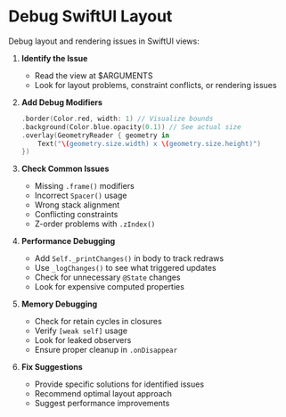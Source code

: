 # Debug SwiftUI Layout

Debug layout and rendering issues in SwiftUI views:

1. **Identify the Issue**
   - Read the view at $ARGUMENTS
   - Look for layout problems, constraint conflicts, or rendering issues

2. **Add Debug Modifiers**
   ```swift
   .border(Color.red, width: 1) // Visualize bounds
   .background(Color.blue.opacity(0.1)) // See actual size
   .overlay(GeometryReader { geometry in
       Text("\(geometry.size.width) x \(geometry.size.height)")
   })
   ```

3. **Check Common Issues**
   - Missing `.frame()` modifiers
   - Incorrect `Spacer()` usage
   - Wrong stack alignment
   - Conflicting constraints
   - Z-order problems with `.zIndex()`

4. **Performance Debugging**
   - Add `Self._printChanges()` in body to track redraws
   - Use `_logChanges()` to see what triggered updates
   - Check for unnecessary `@State` changes
   - Look for expensive computed properties

5. **Memory Debugging**
   - Check for retain cycles in closures
   - Verify `[weak self]` usage
   - Look for leaked observers
   - Ensure proper cleanup in `.onDisappear`

6. **Fix Suggestions**
   - Provide specific solutions for identified issues
   - Recommend optimal layout approach
   - Suggest performance improvements